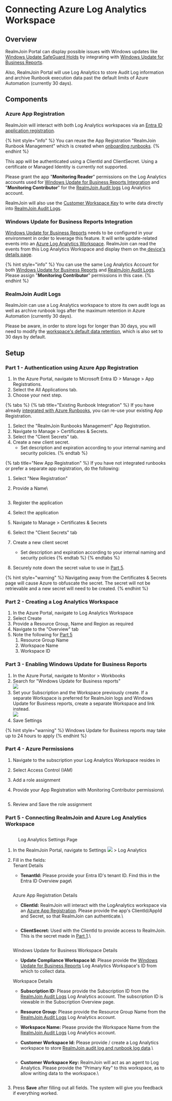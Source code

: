 # Connecting Azure Log Analytics Workspace

## Overview

RealmJoin Portal can display possible issues with Windows updates like [Windows Update SafeGuard Holds](https://docs.microsoft.com/en-us/windows/deployment/update/safeguard-holds) by integrating with [Windows Update for Business Reports](https://learn.microsoft.com/en-us/windows/deployment/update/wufb-reports-overview).

Also, RealmJoin Portal will use Log Analytics to store Audit Log information and archive Runbook execution data past the default limits of Azure Automation (currently 30 days).

## Components

### Azure App Registration

RealmJoin will interact with both Log Analytics workspaces via an [Entra ID application registration](https://docs.microsoft.com/en-us/azure/active-directory/develop/app-objects-and-service-principals).&#x20;

{% hint style="info" %}
You can reuse the App Registration "RealmJoin Runbook Management" which is created when [onboarding runbooks](../automation/connecting-azure-automation/).
{% endhint %}

This app will be authenticated using a ClientId and ClientSecret. Using a certificate or Managed Identity is currently not supported.

Please grant the app "**Monitoring Reader**" permissions on the Log Analytics accounts used for [Windows Update for Business Reports Integration](log-analytics.md#windows-update-for-business-reports-integration) and "**Monitoring Contributor**" for the [RealmJoin Audit logs](log-analytics.md#realmjoin-audit-logs) Log Analytics account.

RealmJoin will also use the [Customer Workspace Key](log-analytics.md#customer-workspace-key) to write data directly into [RealmJoin Audit Logs](log-analytics.md#realmjoin-audit-logs).

### Windows Update for Business Reports Integration

[Windows Update for Business Reports](https://learn.microsoft.com/en-us/windows/deployment/update/wufb-reports-overview) needs to be configured in your environment in order to leverage this feature. It will write update-related events into an [Azure Log Analytics Workspace](https://docs.microsoft.com/en-us/azure/azure-monitor/logs/log-analytics-overview). RealmJoin can read the events from this Log Analytics Workspace and display them on the[ device's details page](../ugd-management/user-list/device-details.md).

{% hint style="info" %}
You can use the same Log Analytics Account for both [Windows Update for Business Reports](https://learn.microsoft.com/en-us/windows/deployment/update/wufb-reports-overview) and [RealmJoin Audit Logs](log-analytics.md#realmjoin-audit-logs). Please assign "**Monitoring Contributor**" permissions in this case.
{% endhint %}

### RealmJoin Audit Logs

RealmJoin can use a Log Analytics workspace to store its own audit logs as well as archive runbook logs after the maximum retention in Azure Automation (currently 30 days).

Please be aware, in order to store logs for longer than 30 days, you will need to modify the [workspace's default data retention](https://learn.microsoft.com/en-us/azure/azure-monitor/logs/data-retention-archive?tabs=portal-1%2Cportal-2), which is also set to 30 days by default.

## Setup

### Part 1 - Authentication using Azure App Registration

1. In the Azure Portal, navigate to Microsoft Entra ID > Manage > App Registrations.
2. Select the All Applications tab.
3. Choose your next step.

{% tabs %}
{% tab title="Existing Runbook Integration" %}
If you have already [integrated with Azure Runbooks](../automation/connecting-azure-automation/), you can re-use your existing App Registration.

1. Select the "RealmJoin Runbooks Management" App Registration.
2. Navigate to Manage > Certificates & Secrets.
3. Select the "Client Secrets" tab.
4. Create a new client secret.
   * Set description and expiration according to your internal naming and security policies.
{% endtab %}

{% tab title="New App Registration" %}
If you have not integrated runbooks or prefer a separate app registration, do the following:

1. Select "New Registration"
2.  Provide a Name\


    <figure><img src="../.gitbook/assets/image (318).png" alt=""><figcaption></figcaption></figure>
3. Register the application
4. Select the application
5. Navigate to Manage > Certificates & Secrets
6. Select the "Client Secrets" tab
7. Create a new client secret
   * Set description and expiration according to your internal naming and security policies
{% endtab %}
{% endtabs %}

4. Securely note down the secret value to use in [Part 5](log-analytics.md#part-4-connecting-realmjoin-and-azure-log-analytics-workspace).

{% hint style="warning" %}
Navigating away from the Certificates & Secrets page will cause Azure to obfuscate the secret. The secret will not be retrievable and a new secret will need to be created.
{% endhint %}

### Part 2 - Creating a Log Analytics Workspace

1. In the Azure Portal, navigate to Log Analytics Workspace
2. Select Create
3. Provide a Resource Group, Name and Region as required
4. Navigate to the "Overview" tab
5. Note the following for [Part 5](log-analytics.md#part-5-connecting-realmjoin-and-azure-log-analytics-workspace)
   1. Resource Group Name
   2. Workspace Name
   3. Workspace ID

### Part 3 - Enabling Windows Update for Business Reports

1. In the Azure Portal, navigate to Monitor > Workbooks
2. Search for "Windows Update for Business reports"\
   ![](<../.gitbook/assets/image (320).png>)
3. Set your Subscription and the Workspace previously create. If a separate Workspace is preferred for RealmJoin logs and Windows Update for Business reports, create a separate Workspace and link instead.\
   ![](<../.gitbook/assets/image (321).png>)
4. Save Settings

{% hint style="warning" %}
Windows Update for Business reports may take up to 24 hours to apply
{% endhint %}

### Part 4 - Azure Permissions

1. Navigate to the subscription your Log Analytics Workspace resides in
2. Select Access Control (IAM)
3. Add a role assignment
4.  Provide your App Registration with Monitoring Contributor permissions\


    <figure><img src="../.gitbook/assets/image (319).png" alt=""><figcaption></figcaption></figure>
5. Review and Save the role assignment



### Part 5 - Connecting RealmJoin and Azure Log Analytics Workspace

<figure><img src="../.gitbook/assets/image (273).png" alt=""><figcaption><p>Log Analytics Settings Page</p></figcaption></figure>

1. In the RealmJoin Portal, navigate to Settings ![](<../.gitbook/assets/image (322).png>) > Log Analytics
2.  Fill in the fields:\
    Tenant Details

    *   **TenantId:** Please provide your Entra ID's tenant ID. Find this in the Entra ID Overview page\


        <figure><img src="../.gitbook/assets/image (325).png" alt=""><figcaption></figcaption></figure>

    Azure App Registration Details

    *   **ClientId:** RealmJoin will interact with the LogAnalytics workspace via an [Azure App Registration](log-analytics.md#azure-app-registration). Please provide the app's ClientId/AppId and Secret, so that RealmJoin can authenticate.\


        <figure><img src="../.gitbook/assets/image (329).png" alt=""><figcaption></figcaption></figure>
    *   **ClientSecret:** Used with the ClientId to provide access to RealmJoin. This is the secret made in [Part 1](log-analytics.md#part-1-authentication-using-azure-app-registration).\


        <figure><img src="../.gitbook/assets/image (330).png" alt=""><figcaption></figcaption></figure>

    Windows Update for Business Workspace Details

    * **Update Compliance Workspace Id:** Please provide the [Windows Update for Business Reports](log-analytics.md#windows-update-for-business-reports-integration) Log Analytics Workspace's ID from which to collect data.

    Workspace Details

    * **Subscription ID:** Please provide the Subscription ID from the [RealmJoin Audit Logs](log-analytics.md#realmjoin-audit-logs) Log Analytics account. The subscription ID is viewable in the Subscription Overview page.
    * **Resource Group**: Please provide the Resource Group Name from the [RealmJoin Audit Logs](log-analytics.md#realmjoin-audit-logs) Log Analytics account.
    * **Workspace Name:** Please provide the Workspace Name from the [RealmJoin Audit Logs](log-analytics.md#realmjoin-audit-logs) Log Analytics account.
    *   **Customer Workspace Id:** Please provide / create a Log Analytics workspace to store [RealmJoin audit log and runbook log data](log-analytics.md#realmjoin-audit-logs).\


        <figure><img src="../.gitbook/assets/image (328).png" alt=""><figcaption></figcaption></figure>
    *   **Customer Workspace Key:** RealmJoin will act as an agent to Log Analytics. Please provide the "Primary Key" to this workspace, as to allow writing data to the workspace.\


        <figure><img src="../.gitbook/assets/image (323).png" alt=""><figcaption></figcaption></figure>
3. Press **Save** after filling out all fields. The system will give you feedback if everything worked.
